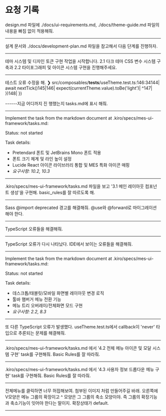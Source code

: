 # 요청 기록

design.md 파일에 ./docs/ui-requirements.md, ./docs/theme-guide.md 파일의 내용을 빠짐 없이 적용해줘.

------

설계 문서와 ./docs/development-plan.md 파일을 참고해서 다음 단계를 진행하자.

------
테마 시스템 및
 디자인 토큰 구현 작업을 시작합니다. 2.1 다크 테마 CSS 변수 시스템 구축과 2.2 타이포그래피 및 아이콘 시스템 구현을 진행해주세요.

------
테스트 오류 수정을 해. ❯ src/composables/__tests__/useTheme.test.ts:146:34144|       await nextTick()145|146|       expect(currentTheme.value).toBe('light')|                                  ^147|     })148|   })

------지금 어디까지 진
행했는지 tasks.md에 표시 해줘.

------

Implement the task from the markdown document at .kiro/specs/mes-ui-framework/tasks.md:
        
<task title="2.2 타이포그래피 및 아이콘 시스템 구현">

Status: not started

Task details:
- Pretendard 폰트 및 JetBrains Mono 폰트 적용
- 폰트 크기 체계 및 라인 높이 설정
- Lucide React 아이콘 라이브러리 통합 및 MES 특화 아이콘 매핑
- _요구사항: 10.2, 10.3_

</task>

------

.kiro/specs/mes-ui-framework/tasks.md 파일을 보고 '3.1 메인 레이아웃 컴포넌트 생성'을 구현해. basic_rules를 잘 따르도록 해.

------

Sass @import deprecated 경고를 해결해줘. @use와 @forward로 마이그레이션 해야 한다.

------

TypeScript 오류들을 해결해줘.

------

TypeScript 오류가 다시 나타났다. IDE에서 보이는 오류들을 해결해줘.

------

Implement the task from the markdown document at .kiro/specs/mes-ui-framework/tasks.md:
        
<task title="3.2 반응형 레이아웃 동작 구현">

Status: not started

Task details:
- 데스크톱/태블릿/모바일 화면별 레이아웃 변경 로직
- 툴바 햄버거 메뉴 전환 기능
- 메뉴 트리 오버레이/전체화면 모드 구현
- _요구사항: 2.2, 8.3_

</task>

------

또 다른 TypeScript 오류가 발생했다. useTheme.test.ts에서 callback이 'never' 타입으로 추론되는 문제를 해결해줘.

------

.kiro/specs/mes-ui-framework/tasks.md 에서 '4.2 전체 메뉴 아이콘 및 모달 시스템 구현' task를 구현해줘. Basic Rules를 잘 따라줘.

------

.kiro/specs/mes-ui-framework/tasks.md 에서 '4.3 사용자 정보 드롭다운 메뉴 구현' task를 구현해줘. Basic Rules를 잘 따라줘.

------

전체메뉴를 클릭하면 너무 허접해보여. 첨부된 이미지 처럼 만들어주길 바래. 오른쪽에 V모양은 메뉴 그룹의 확장이고  ^ 모양은 그 그룹의 축소 모양이야. 즉 그룹의 확장기능과 축소기능이 잇어야 한다는 말이지. 확장상태가 default.

------